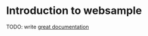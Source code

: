 # Introduction to websample

TODO: write [great documentation](http://jacobian.org/writing/what-to-write/)
